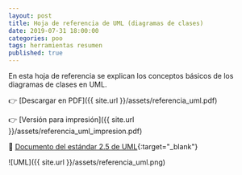 ```yaml
---
layout: post
title: Hoja de referencia de UML (diagramas de clases)
date: 2019-07-31 18:00:00
categories: poo
tags: herramientas resumen
published: true
---
```


En esta hoja de referencia se explican los conceptos básicos de los diagramas de clases en UML.

👉 [Descargar en PDF]({{ site.url }}/assets/referencia_uml.pdf)

👉 [Versión para impresión]({{ site.url }}/assets/referencia_uml_impresion.pdf)

🔸 [Documento del estándar 2.5 de UML](https://www.omg.org/spec/UML/2.5.1/PDF){:target="_blank"}

![UML]({{ site.url }}/assets/referencia_uml.png)
